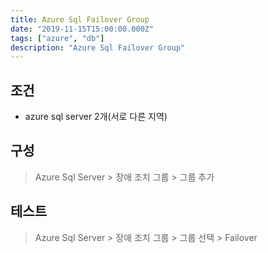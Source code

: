 ```yaml
---
title: Azure Sql Failover Group
date: "2019-11-15T15:00:00.000Z"
tags: ["azure", "db"]
description: "Azure Sql Failover Group"
---
```


## 조건
+ azure sql server 2개(서로 다른 지역)

## 구성
>Azure Sql Server > 장애 조치 그룹 > 그룹 추가

## 테스트
>Azure Sql Server > 장애 조치 그룹 > 그룹 선택 > Failover
